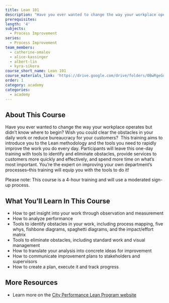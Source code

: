 ```yaml
---
title: Lean 101
description: "Have you ever wanted to change the way your workplace operates but didn’t know where to begin? Wish you could clear the obstacles in your daily work or reduce bureaucracy for your customers? \_This training aims to introduce you to the Lean methodology and the tools you need to rapidly improve the work you do every day."
prerequisites:
length: '4'
subjects:
  - Process Improvement
series:
  - Process Improvement
team_members:
  - catherine-omalev
  - alice-kassinger
  - albert-lin
  - kyra-sikora
course_short_name: Lean 101
course_materials_link: 'https://drive.google.com/drive/folders/0BwRgeGq-b8f9OEh3ZjZTMVV5VXc'
order: 1
category: academy
categories:
  - academy
---
```


## About This Course

Have you ever wanted to change the way your workplace operates but didn’t know where to begin? Wish you could clear the obstacles in your daily work or reduce bureaucracy for your customers?  This training aims to introduce you to the Lean methodology and the tools you need to rapidly improve the work you do every day. Participants will leave this one-day training with tools to identify and eliminate obstacles, provide services to customers more quickly and effectively, and spend more time on what’s most important. You’re the expert on improving your own department’s processes–this training will equip you with the tools to do it!

Please note: This course is a 4-hour training and will use a moderated sign-up process.

## What You’ll Learn In This Course

* How to get insight into your work through observation and measurement
* How to analyze performance
* Tools to identify obstacles in your work, including process mapping, five whys, fishbone diagrams, spaghetti diagrams, and the impact/effort matrix
* Tools to eliminate obstacles, including standard work and visual management
* How to translate your analysis into concrete ideas for improvement
* How to communicate improvement plans to stakeholders and supervisors
* How to create a plan, execute it and track progress

## More Resources

* Learn more on the [City Performance Lean Program website](https://cityperformanceleanprogram.weebly.com/)